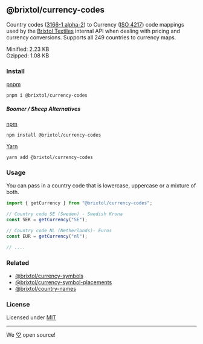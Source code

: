 ## @brixtol/currency-codes

Country codes ([3166-1 alpha-2](https://en.wikipedia.org/wiki/ISO_3166-1_alpha-2#Officially_assigned_code_elements)) to Currency ([ISO 4217](https://en.wikipedia.org/wiki/ISO_4217#Active_codes)) code mappings used by the [Brixtol Textiles](https://www.brixtoltextiles.com) internal API when dealing with pricing and currency conversions. Supports all 249 countries to currency maps.

Minified: 2.23 KB <br>
Gzipped: 1.08 KB

### Install

[pnpm](https://pnpm.js.org/en/cli/install)

```cli
pnpm i @brixtol/currency-codes
```

##### Boomer / Sheep Alternatives

[npm](https://www.npmjs.com/)

```cli
npm install @brixtol/currency-codes
```

[Yarn](https://yarnpkg.com/)

```cli
yarn add @brixtol/currency-codes
```

### Usage

You can pass in a country code that is lowercase, uppercase or a mixture of both.

```javascript
import { getCurrency } from "@brixtol/currency-codes";

// Country code SE (Sweden) - Swedish Krona
const SEK = getCurrency("SE");

// Country code NL (Netherlands)- Euros
const EUR = getCurrency("nl");

// ....
```

### Related

- [@brixtol/currency-symbols](https://github.com/brixtol/currency-symbols)
- [@brixtol/currency-symbol-placements](https://github.com/brixtol/currency-symbol-placements)
- [@brixtol/country-names](https://github.com/brixtol/country-names)

### License

Licensed under [MIT](#LICENCE)

---

We [♡](https://www.brixtoltextiles.com/discount/4D3V3L0P3RS]) open source!

